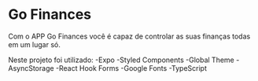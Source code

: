 # Go Finances

Com o APP Go Finances você é capaz de controlar as suas finanças todas em um lugar só.

Neste projeto foi utilizado:
-Expo
-Styled Components
-Global Theme
-AsyncStorage
-React Hook Forms
-Google Fonts
-TypeScript